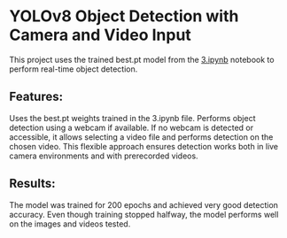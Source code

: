 # YOLOv8 Object Detection with Camera and Video Input

This project uses the trained best.pt model from the [3.ipynb](https://github.com/alinavirabyan/CNN/blob/main/3.ipynb) notebook to perform real-time object detection.

## Features:

Uses the best.pt weights trained in the 3.ipynb file.
Performs object detection using a webcam if available.
If no webcam is detected or accessible, it allows selecting a video file and performs detection on the chosen video.
This flexible approach ensures detection works both in live camera environments and with prerecorded videos.

## Results:

The model was trained for 200 epochs and achieved very good detection accuracy.
Even though training stopped halfway, the model performs well on the images and videos tested.
